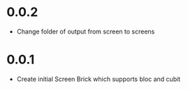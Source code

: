 # 0.0.2

- Change folder of output from screen to screens

# 0.0.1

- Create initial Screen Brick which supports bloc and cubit
